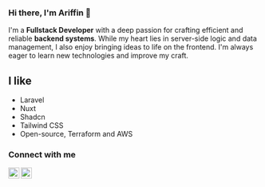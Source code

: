 ### Hi there, I'm Ariffin 👋

I'm a **Fullstack Developer** with a deep passion for crafting efficient and reliable **backend systems**. While my heart lies in server-side logic and data management, I also enjoy bringing ideas to life on the frontend. I'm always eager to learn new technologies and improve my craft.

## I like

- Laravel
- Nuxt
- Shadcn
- Tailwind CSS
- Open-source, Terraform and AWS

### Connect with me

[<img align="left" alt="antonbabenko | Twitter" width="22" src="https://cdn.jsdelivr.net/npm/simple-icons@v3/icons/twitter.svg" />][twitter]
[<img align="left" alt="antonbabenko | LinkedIn" width="22" src="https://cdn.jsdelivr.net/npm/simple-icons@v3/icons/linkedin.svg" />][linkedin]

[twitter]: https://x.com/mhd_arffn
[linkedin]: https://www.linkedin.com/in/mhd-arffn
